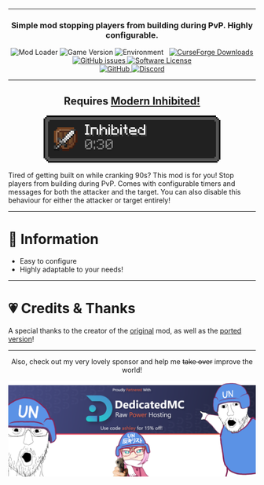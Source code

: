 <div align="center">

___

### Simple mod stopping players from building during PvP. Highly configurable.

<img alt="Mod Loader" src="https://img.shields.io/badge/mod_loader-forge-ffe8e9?style=for-the-badge&labelColor=ffced2">
<img alt="Game Version" src="https://img.shields.io/badge/game_version-1.19.2-ffe8e9?style=for-the-badge&labelColor=ffced2">
<img alt="Environment" src="https://img.shields.io/badge/environment-client | server-ffe8e9?style=for-the-badge&labelColor=ffced2">
&nbsp;
<a href="https://www.curseforge.com/minecraft/mc-mods/no-more-fortnite" rel="nofollow">
    <img alt="CurseForge Downloads" src="https://img.shields.io/curseforge/dt/906592?style=for-the-badge&logo=curseforge&labelColor=ffceea&color=ffe8f5">
</a>
<a href="https://github.com/kawaiicakes/NoFortnite/blob/main/LICENSE" rel="nofollow">
    <img alt="GitHub issues" src="https://img.shields.io/github/issues/kawaiicakes/NoFortnite?style=for-the-badge&logo=github&labelColor=ffceea&color=ffe8f5&link=https%3A%2F%2Fgithub.com%2Fkawaiicakes%2FNoFortnite">
</a>
<a href="https://www.curseforge.com/minecraft/mc-mods/no-more-fortnite" rel="nofollow">
    <img alt="Software License" src="https://img.shields.io/badge/license-MIT-ffe8f5?style=for-the-badge&labelColor=ffceea">
</a>
<br>
<a href="https://github.com/kawaiicakes" rel="nofollow">
    <img alt="GitHub" src="https://img.shields.io/badge/-github-fee8ff?style=for-the-badge&logo=github&labelColor=fcceff">
</a>
<a href="https://www.youtube.com/watch?v=dQw4w9WgXcQ" rel="nofollow">
    <img alt="Discord" src="https://img.shields.io/badge/-discord-fee8ff?style=for-the-badge&logo=discord&labelColor=fcceff">
</a>

___

## Requires [Modern Inhibited!](https://www.curseforge.com/minecraft/mc-mods/modern-inhibited)
<a href="https://modrinth.com/mod/inhibited" rel="nofollow">
    <img alt="Modern Inhibited" src="https://raw.githubusercontent.com/ACGaming/Inhibited/master/effect_inv.png">
</a>

</div>

<p>Tired of getting built on while cranking 90s? This mod is for you! Stop players from building during PvP.
Comes with configurable timers and messages for both the attacker and the target. You can also disable this behaviour
for either the attacker or target entirely!</p>

---

# 📖 Information

- Easy to configure
- Highly adaptable to your needs!

___

# 💗 Credits & Thanks

A special thanks to the creator of the [original](https://modrinth.com/mod/inhibited) mod, as well as the [ported version](https://www.curseforge.com/minecraft/mc-mods/modern-inhibited)!

___

<div align="center">Also, check out my very lovely sponsor and help me <s>take over</s> improve the world!</div>

[![Sponsor!](https://raw.githubusercontent.com/kawaiicakes/kawaiicakes.github.io/main/dedimcashley.png 'Sponsor!')](https://dedimc.promo/ashley)

